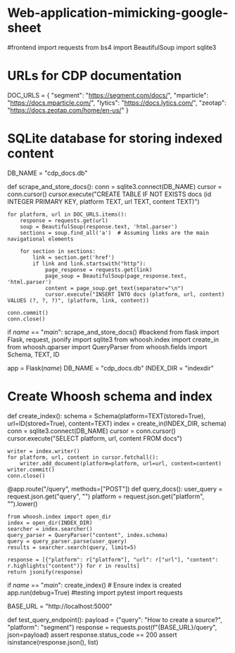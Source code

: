 # Web-application-mimicking-google-sheet
#frontend
import requests
from bs4 import BeautifulSoup
import sqlite3

# URLs for CDP documentation
DOC_URLS = {
    "segment": "https://segment.com/docs/",
    "mparticle": "https://docs.mparticle.com/",
    "lytics": "https://docs.lytics.com/",
    "zeotap": "https://docs.zeotap.com/home/en-us/"
}

# SQLite database for storing indexed content
DB_NAME = "cdp_docs.db"

def scrape_and_store_docs():
    conn = sqlite3.connect(DB_NAME)
    cursor = conn.cursor()
    cursor.execute("CREATE TABLE IF NOT EXISTS docs (id INTEGER PRIMARY KEY, platform TEXT, url TEXT, content TEXT)")
    
    for platform, url in DOC_URLS.items():
        response = requests.get(url)
        soup = BeautifulSoup(response.text, 'html.parser')
        sections = soup.find_all('a')  # Assuming links are the main navigational elements
        
        for section in sections:
            link = section.get('href')
            if link and link.startswith("http"):
                page_response = requests.get(link)
                page_soup = BeautifulSoup(page_response.text, 'html.parser')
                content = page_soup.get_text(separator="\n")
                cursor.execute("INSERT INTO docs (platform, url, content) VALUES (?, ?, ?)", (platform, link, content))
    
    conn.commit()
    conn.close()

if _name_ == "_main_":
    scrape_and_store_docs()
    #backend
    from flask import Flask, request, jsonify
import sqlite3
from whoosh.index import create_in
from whoosh.qparser import QueryParser
from whoosh.fields import Schema, TEXT, ID

app = Flask(_name_)
DB_NAME = "cdp_docs.db"
INDEX_DIR = "indexdir"

# Create Whoosh schema and index
def create_index():
    schema = Schema(platform=TEXT(stored=True), url=ID(stored=True), content=TEXT)
    index = create_in(INDEX_DIR, schema)
    conn = sqlite3.connect(DB_NAME)
    cursor = conn.cursor()
    cursor.execute("SELECT platform, url, content FROM docs")
    
    writer = index.writer()
    for platform, url, content in cursor.fetchall():
        writer.add_document(platform=platform, url=url, content=content)
    writer.commit()
    conn.close()

@app.route("/query", methods=["POST"])
def query_docs():
    user_query = request.json.get("query", "")
    platform = request.json.get("platform", "").lower()
    
    from whoosh.index import open_dir
    index = open_dir(INDEX_DIR)
    searcher = index.searcher()
    query_parser = QueryParser("content", index.schema)
    query = query_parser.parse(user_query)
    results = searcher.search(query, limit=5)
    
    response = [{"platform": r["platform"], "url": r["url"], "content": r.highlights("content")} for r in results]
    return jsonify(response)

if _name_ == "_main_":
    create_index()  # Ensure index is created
    app.run(debug=True)
    #testing
    import pytest
import requests

BASE_URL = "http://localhost:5000"

def test_query_endpoint():
    payload = {"query": "How to create a source?", "platform": "segment"}
    response = requests.post(f"{BASE_URL}/query", json=payload)
    assert response.status_code == 200
    assert isinstance(response.json(), list)
    
